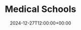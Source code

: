 ---
weight: 10100
title: "Medical Schools"
description: "Your Global Directory of Business Schools"
icon: database
date: 2024-12-27T12:00:00+00:00
---